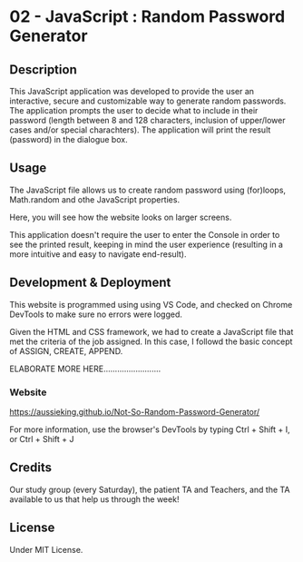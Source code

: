 # 02 - JavaScript : Random Password Generator

## Description
This JavaScript application was developed to provide the user an interactive, secure and customizable way to generate random passwords. The application prompts the user to decide what to include in their password (length between 8 and 128 characters, inclusion of upper/lower cases and/or special charachters).
The application will print the result (password) in the dialogue box.

## Usage
The JavaScript file allows us to create random password using (for)loops, Math.random and othe JavaScript properties.

Here, you will see how the website looks on larger screens.

This application doesn't require the user to enter the Console in order to see the printed result, keeping in mind the user experience (resulting in a more intuitive and easy to navigate end-result).



## Development & Deployment
This website is programmed using using VS Code, and checked on Chrome DevTools to make sure no errors were logged.


Given the HTML and CSS framework, we had to create a JavaScript file that met the criteria of the job assigned.
In this case, I followd the basic concept of ASSIGN, CREATE, APPEND.

ELABORATE MORE HERE.........................

### Website
https://aussieking.github.io/Not-So-Random-Password-Generator/

For more information, use the browser's DevTools by typing Ctrl + Shift + I, or Ctrl + Shift + J

## Credits
Our study group (every Saturday), the patient TA and Teachers, and the TA available to us that help us through the week!

## License
Under MIT License.